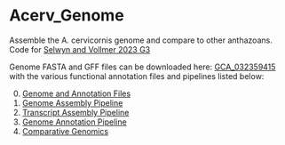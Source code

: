 # Acerv_Genome
 Assemble the A. cervicornis genome and compare to other anthazoans. Code for [Selwyn and Vollmer 2023 G3](https://academic.oup.com/g3journal/advance-article/doi/10.1093/g3journal/jkad232/7296043)

Genome FASTA and GFF files can be downloaded here: [GCA_032359415](https://www.ncbi.nlm.nih.gov/datasets/genome/GCA_032359415.1/) with the various functional annotation files and pipelines listed below:

0. [Genome and Annotation Files](Genome_Annotation_output)
1. [Genome Assembly Pipeline](Genome_Assembly_pipeline/genome_assembly.pipeline)
2. [Transcript Assembly Pipeline](Genome_Assembly_pipeline/transcriptome_assembly.pipeline)
3. [Genome Annotation Pipeline](Genome_Assembly_pipeline/maker.pipeline)
4. [Comparative Genomics](Genome_Assembly_pipeline/comparative_genomics.md)

